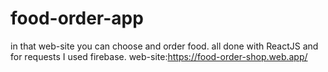 # food-order-app
in that web-site you can choose and order food.
all done with ReactJS and for requests I used firebase.
web-site:https://food-order-shop.web.app/

